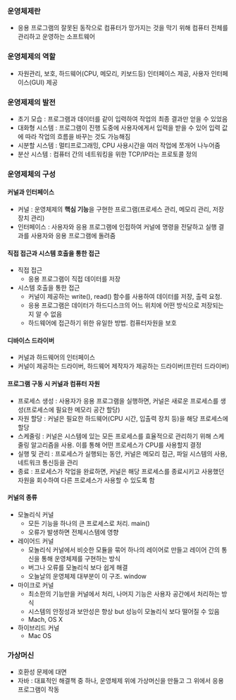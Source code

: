 ### 운영체제란
* 응용 프로그램의 잘못된 동작으로 컴퓨터가 망가지는 것을 막기 위해 컴퓨터 전체를 관리하고 운영하는 소프트웨어

### 운영체제의 역할
* 자원관리, 보호, 하드웨어(CPU, 메모리, 키보드등) 인터페이스 제공, 사용자 인터페이스(GUI) 제공

### 운영제제의 발전
* 초기 모습 : 프로그램과 데이터를 같이 입력하여 작업의 최종 결과만 얻을 수 있었음
* 대화형 시스템 : 프로그램이 진행 도중에 사용자에게서 입력을 받을 수 있어 입력 값에 따라 작업의 흐름을 바꾸는 것도 가능해짐
* 시분할 시스템 : 멀티프로그래밍, CPU 사용시간을 여러 작업에 쪼개어 나누어줌
* 분산 시스템 : 컴퓨터 간의 네트워킹을 위한 TCP/IP라는 프로토콜 정의

### 운영제체의 구성
#### 커널과 인터페이스
- 커널 : 운영체제의 **핵심 기능**을 구현한 프로그램(프로세스 관리, 메모리 관리, 저장장치 관리)
- 인터페이스 : 사용자와 응용 프로그램에 인접하여 커널에 명령을 전달하고 실행 결과를 사용자와 응용 프로그램에 돌려줌

#### 직접 접근과 시스템 호출을 통한 접근
- 직접 접근
  - 응용 프로그램이 직접 데이터를 저장
- 시스템 호출을 통한 접근 
  - 커널이 제공하는 write(), read() 함수를 사용하여 데이터를 저장, 출력 요청. 
  - 응용 프로그램은 데이터가 하드디스크의 어느 위치에 어떤 방식으로 저장되는지 알 수 없음
  - 하드웨어에 접근하기 위한 유일한 방법. 컴퓨터자원을 보호 

#### 디바이스 드라이버
- 커널과 하드웨어의 인터페이스
- 커널이 제공하는 드라이버, 하드웨어 제작자가 제공하는 드라이버(프린터 드라이버)

#### 프로그램 구동 시 커널과 컴퓨터 자원
- 프로세스 생성 : 사용자가 응용 프로그램을 실행하면, 커널은 새로운 프로세스를 생성(프로세스에 필요한 메모리 공간 할당)
- 자원 할당 : 커널은 필요한 하드웨어(CPU 시간, 입출력 장치 등)을 해당 프로세스에 할당 
- 스케줄링 : 커널은 시스템에 있는 모든 프로세스를 효율적으로 관리하기 위해 스케줄링 알고리즘을 사용. 이를 통해 어떤 프로세스가 CPU를 사용할지 결정 
- 실행 및 관리 : 프로세스가 실행되는 동안, 커널은 메모리 접근, 파일 시스템의 사용, 네트워크 통신등을 관리 
- 종료 : 프로세스가 작업을 완료하면, 커널은 해당 프로세스를 종료시키고 사용했던 자원을 회수하여 다른 프로세스가 사용할 수 있도록 함

#### 커널의 종류
- 모놀리식 커널
  - 모든 기능을 하나의 큰 프로세스로 처리. main()
  - 오류가 발생하면 전체시스템에 영향
- 레이어드 커널
  - 모놀리식 커널에서 비슷한 모듈을 묶어 하나의 레이어로 만들고 레이어 간의 통신을 통해 운영체제를 구현하는 방식
  - 버그나 오류를 모놀리식 보다 쉽게 해결
  - 오늘날의 운영체제 대부분이 이 구조. window
- 마이크로 커널
  - 최소한의 기능만을 커널에서 처리, 나머지 기능은 사용자 공간에서 처리하는 방식
  - 시스템의 안정성과 보안성은 향상 but 성능이 모놀리식 보다 떨어질 수 있음
  - Mach, OS X
- 하이브리드 커널
  - Mac OS

### 가상머신
- 호환성 문제에 대면
- 자바 : 대표적인 해결책 중 하나, 운영체제 위에 가상머신을 만들고 그 위에서 응용 프로그램이 작동 
